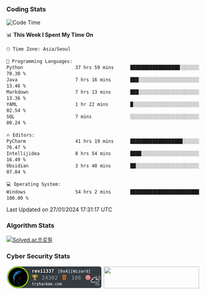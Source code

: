 ### Coding Stats

<!--START_SECTION:waka-->
![Code Time](http://img.shields.io/badge/Code%20Time-92%20hrs%2040%20mins-blue)

📊 **This Week I Spent My Time On** 

```text
🕑︎ Time Zone: Asia/Seoul

💬 Programming Languages: 
Python                   37 hrs 59 mins      ██████████████████░░░░░░░   70.30 % 
Java                     7 hrs 16 mins       ███░░░░░░░░░░░░░░░░░░░░░░   13.46 % 
Markdown                 7 hrs 13 mins       ███░░░░░░░░░░░░░░░░░░░░░░   13.36 % 
YAML                     1 hr 22 mins        █░░░░░░░░░░░░░░░░░░░░░░░░   02.54 % 
SQL                      7 mins              ░░░░░░░░░░░░░░░░░░░░░░░░░   00.24 % 

🔥 Editors: 
PyCharm                  41 hrs 19 mins      ███████████████████░░░░░░   76.47 % 
Intellijidea             8 hrs 54 mins       ████░░░░░░░░░░░░░░░░░░░░░   16.49 % 
Obsidian                 3 hrs 48 mins       ██░░░░░░░░░░░░░░░░░░░░░░░   07.04 % 

💻 Operating System: 
Windows                  54 hrs 2 mins       █████████████████████████   100.00 % 
```


 Last Updated on 27/01/2024 17:31:17 UTC
<!--END_SECTION:waka-->

### Algorithm Stats

[![Solved.ac프로필](http://mazassumnida.wtf/api/v2/generate_badge?boj=revi1337)](https://solved.ac/revi1337)

### Cyber Security Stats

[![revi1337's tryhackme stats](https://raw.githubusercontent.com/Revi1337/Revi1337/main/assets/thm_propic.png)][tryhackme]
[<img src="https://www.hackthebox.com/badge/image/1002993" width="248.01" height="57">][hackthebox]


[website]: https://revi1337.com
[tryhackme]: https://tryhackme.com/p/revi1337
[hackthebox]: https://app.hackthebox.com/profile/1002993
